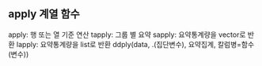 ## apply 계열 함수 

apply: 행 또는 열 기준 연산 
tapply: 그룹 별 요약
sapply: 요약통계량을 vector로 반환 
lapply: 요약통계량을 list로 반환 
ddply(data, .(집단변수), 요약집계, 칼럼병=함수(변수))
